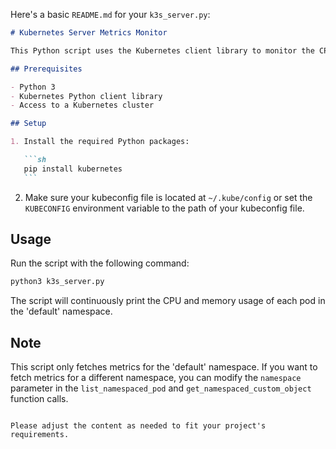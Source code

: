 Here's a basic `README.md` for your `k3s_server.py`:

````md
# Kubernetes Server Metrics Monitor

This Python script uses the Kubernetes client library to monitor the CPU and memory usage of pods running in a Kubernetes cluster.

## Prerequisites

- Python 3
- Kubernetes Python client library
- Access to a Kubernetes cluster

## Setup

1. Install the required Python packages:

   ```sh
   pip install kubernetes
   ```
````

2. Make sure your kubeconfig file is located at `~/.kube/config` or set the `KUBECONFIG` environment variable to the path of your kubeconfig file.

## Usage

Run the script with the following command:

```sh
python3 k3s_server.py
```

The script will continuously print the CPU and memory usage of each pod in the 'default' namespace.

## Note

This script only fetches metrics for the 'default' namespace. If you want to fetch metrics for a different namespace, you can modify the `namespace` parameter in the `list_namespaced_pod` and `get_namespaced_custom_object` function calls.

```

Please adjust the content as needed to fit your project's requirements.
```
